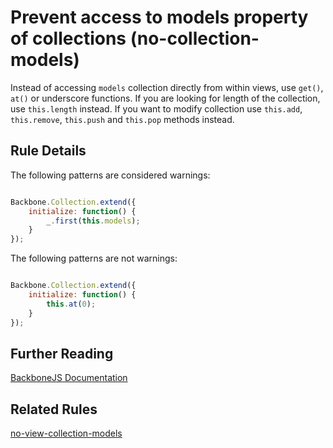 # Prevent access to models property of collections (no-collection-models)

Instead of accessing `models` collection directly from within views, use `get()`, `at()` or underscore functions. If you are looking for length of the collection, use `this.length` instead. If you want to modify collection use `this.add`, `this.remove`, `this.push` and `this.pop` methods instead.


## Rule Details

The following patterns are considered warnings:

```js

Backbone.Collection.extend({
    initialize: function() {
        _.first(this.models);
    }
});

```

The following patterns are not warnings:

```js

Backbone.Collection.extend({
    initialize: function() {
        this.at(0);
    }
});

```

## Further Reading

[BackboneJS Documentation](http://backbonejs.org/#Collection-models)

## Related Rules

[no-view-collection-models](no-view-collection-models.md)
